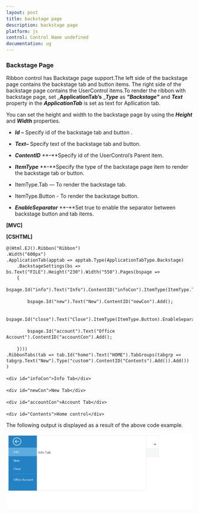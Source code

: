 ```yaml
---
layout: post
title: backstage page
description: backstage page
platform: js
control: Control Name undefined
documentation: ug
---
```


### Backstage Page

Ribbon control has Backstage page support.The left side of the backstage page contains the backstage tab and button items. The right side of the backstage page contains the UserControl items.To render the ribbon with backstage page, set _**ApplicationTab’s** __**Type**_ as _**"Backstage"**_ and _**Text**_ property in the _**ApplicationTab**_ is set as text for Apllication tab.

 You can set the height and width to the backstage page by using the _**Height**_ and _**Width**_ properties.

* _**Id**_ **–** Specify id of the backstage tab and button .

* _**Text**_**–** Specify text of the backstage tab and button.

* _**ContentID**_ **–**Specify id of the UserControl’s Parent item.

* _**ItemType**_ **–**Specify the type of the backstage page item to render the backstage tab or button.

* ItemType.Tab — To render the backstage tab.

* ItemType.Button - To render the backstage button.

* _**EnableSeparator**_ **–**Set true to enable the separator between backstage button and tab items.



**[MVC]**

**[CSHTML]**


	@(Html.EJ().Ribbon("Ribbon")
	.Width("600px")
	.ApplicationTab(apptab => apptab.Type(ApplicationTabType.Backstage)
		.BackstageSettings(bs => bs.Text("FILE").Height("230").Width("550").Pages(bspage =>
		{
			bspage.Id("info").Text("Info").ContentID("infoCon").ItemType(ItemType.Tab).Add();
	
			bspage.Id("new").Text("New").ContentID("newCon").Add();
	
			bspage.Id("close").Text("Close").ItemType(ItemType.Button).EnableSeparator(true).Add();
	
			bspage.Id("account").Text("Office Account").ContentID("accountCon").Add();
	
		})))
	.RibbonTabs(tab => tab.Id("home").Text("HOME").TabGroups(tabgrp => tabgrp.Text("New").Type("custom").ContentID("Contents").Add()).Add())
	)

	<div id="infoCon">Info Tab</div>
	
	<div id="newCon">New Tab</div>
	
	<div id="accountCon">Account Tab</div>
	
	<div id="Contents">Home control</div>

The following output is displayed as a result of the above code example.

![](backstagepage_images\backstagepage_img1.png)
